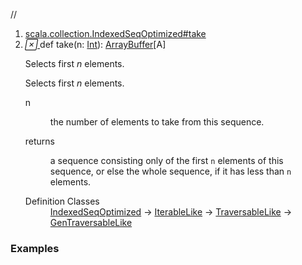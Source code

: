 //
<ol>
<li><a href="https://www.scala-lang.org/api/2.12.3/scala/collection/mutable/ArrayBuffer.html#take(n:Int):Repr">scala.collection.IndexedSeqOptimized#take</a></li>
<li name="scala.collection.IndexedSeqOptimized#take" visbl="pub" class="indented0 " data-isabs="false" fullcomment="yes" group="Ungrouped"> <a id="take(n:Int):Repr"></a><a id="take(Int):ArrayBuffer[A]"></a> <span class="permalink"> <a href="../../../scala/collection/mutable/ArrayBuffer.html#take(n:Int):Repr" title="Permalink"> <i class="material-icons"></i> </a> </span> <span class="modifier_kind"> <span class="modifier"></span> <span class="kind">def</span> </span> <span class="symbol"> <span class="name">take</span><span class="params">(<span name="n">n: <a href="../../Int.html" class="extype" name="scala.Int">Int</a></span>)</span><span class="result">: <a href="" class="extype" name="scala.collection.mutable.ArrayBuffer">ArrayBuffer</a>[<span class="extype" name="scala.collection.mutable.ArrayBuffer.A">A</span>]</span> </span> <p class="shortcomment cmt">Selects first <i>n</i> elements.</p>
 <div class="fullcomment">
  <div class="comment cmt">
   <p>Selects first <i>n</i> elements. </p>
  </div>
  <dl class="paramcmts block">
   <dt class="param">
    n
   </dt>
   <dd class="cmt">
    <p>the number of elements to take from this sequence.</p>
   </dd>
   <dt>
    returns
   </dt>
   <dd class="cmt">
    <p>a sequence consisting only of the first <code>n</code> elements of this sequence, or else the whole sequence, if it has less than <code>n</code> elements.</p>
   </dd>
  </dl>
  <dl class="attributes block"> 
   <dt>
    Definition Classes
   </dt>
   <dd>
    <a href="../IndexedSeqOptimized.html" class="extype" name="scala.collection.IndexedSeqOptimized">IndexedSeqOptimized</a> → 
    <a href="../IterableLike.html" class="extype" name="scala.collection.IterableLike">IterableLike</a> → 
    <a href="../TraversableLike.html" class="extype" name="scala.collection.TraversableLike">TraversableLike</a> → 
    <a href="../GenTraversableLike.html" class="extype" name="scala.collection.GenTraversableLike">GenTraversableLike</a>
   </dd>
  </dl>
 </div> </li>
        </ol>


### Examples



